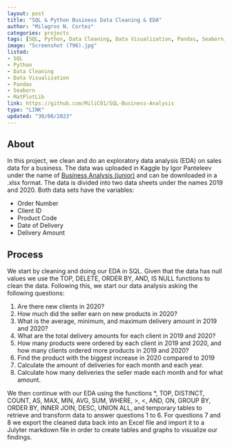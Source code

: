 ```yaml
---
layout: post
title: "SQL & Python Business Data Cleaning & EDA"
author: "Milagros N. Cortez"
categories: projects
tags: [SQL, Python, Data Cleaning, Data Visualization, Pandas, Seaborn, MatPlotLib]
image: "Screenshot (796).jpg"
listed:
- SQL
- Python
- Data Cleaning
- Data Visualization
- Pandas
- Seaborn
- MatPlotLib
link: https://github.com/MiliC01/SQL-Business-Analysis
type: "LINK"
updated: "30/08/2023"
---
```


## About

In this project, we clean and do an exploratory data analysis (EDA) on sales data for a business. The data was uploaded in Kaggle by Igor Panteleev under the name of [Business Analysis (junior)](https://www.kaggle.com/datasets/sticktogethertm/business-analysis-junior) and can be downloaded in a .xlsx format. The data is divided into two data sheets under the names 2019 and 2020. Both data sets have the variables:
- Order Number
- Client ID
- Product Code
- Date of Delivery
- Delivery Amount

## Process

We start by cleaning and doing our EDA in SQL. Given that the data has null values we use the TOP, DELETE, ORDER BY, AND, IS NULL functions to clean the data. Following this, we start our data analysis asking the following questions:
1) Are there new clients in 2020?
2) How much did the seller earn on new products in 2020?
3) What is the average, minimum, and maximum delivery amount in 2019 and 2020?
4) What are the total delivery amounts for each client in 2019 and 2020?
5) How many products were ordered by each client in 2019 and 2020, and how many clients ordered more products in 2019 and 2020?
6) Find the product with the biggest increase in 2020 compared to 2019
7) Calculate the amount of deliveries for each month and each year.
8) Calculate how many deliveries the seller made each month and for what amount.

We then continue with our EDA using the functions *, TOP, DISTINCT, COUNT, AS, MAX, MIN, AVG, SUM, WHERE, >, <, AND, ON, GROUP BY, ORDER BY, INNER JOIN, DESC, UNION ALL, and temporary tables to retrieve and transform data to answer questions 1 to 6. For questions 7 and 8 we export the cleaned data back into an Excel file and import it to a Julyter markdown file in order to create tables and graphs to visualize our findings.
